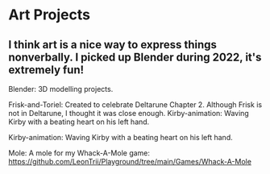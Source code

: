 # Art Projects 

## I think art is a nice way to express things nonverbally. I picked up Blender during 2022, it's extremely fun!

Blender: 3D modelling projects.

Frisk-and-Toriel: Created to celebrate Deltarune Chapter 2. Although Frisk is not in Deltarune, I thought it was close enough.
Kirby-animation: Waving Kirby with a beating heart on his left hand.

Kirby-animation: Waving Kirby with a beating heart on his left hand.

Mole: A mole for my Whack-A-Mole game: https://github.com/LeonTrii/Playground/tree/main/Games/Whack-A-Mole

